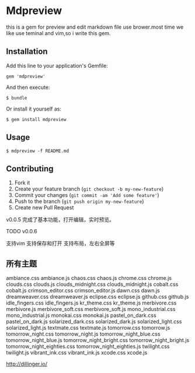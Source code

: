 # Mdpreview

this is a gem for preview and edit markdown file use brower.most time we like use teminal and vim,so i write this gem.

## Installation

Add this line to your application's Gemfile:

    gem 'mdpreview'

And then execute:

    $ bundle

Or install it yourself as:

    $ gem install mdpreview

## Usage

	$ mdpreview -f README.md

## Contributing

1. Fork it
2. Create your feature branch (`git checkout -b my-new-feature`)
3. Commit your changes (`git commit -am 'Add some feature'`)
4. Push to the branch (`git push origin my-new-feature`)
5. Create new Pull Request



v0.0.5
完成了基本功能，打开编辑，实时预览。

TODO
v0.0.6

支持vim
支持保存和打开
支持布局，左右全屏等


## 所有主题
ambiance.css
ambiance.js
chaos.css
chaos.js
chrome.css
chrome.js
clouds.css
clouds.js
clouds_midnight.css
clouds_midnight.js
cobalt.css
cobalt.js
crimson_editor.css
crimson_editor.js
dawn.css
dawn.js
dreamweaver.css
dreamweaver.js
eclipse.css
eclipse.js
github.css
github.js
idle_fingers.css
idle_fingers.js
kr_theme.css
kr_theme.js
merbivore.css
merbivore.js
merbivore_soft.css
merbivore_soft.js
mono_industrial.css
mono_industrial.js
monokai.css
monokai.js
pastel_on_dark.css
pastel_on_dark.js
solarized_dark.css
solarized_dark.js
solarized_light.css
solarized_light.js
textmate.css
textmate.js
tomorrow.css
tomorrow.js
tomorrow_night.css
tomorrow_night.js
tomorrow_night_blue.css
tomorrow_night_blue.js
tomorrow_night_bright.css
tomorrow_night_bright.js
tomorrow_night_eighties.css
tomorrow_night_eighties.js
twilight.css
twilight.js
vibrant_ink.css
vibrant_ink.js
xcode.css
xcode.js


http://dillinger.io/
